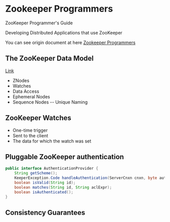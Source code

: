 # Zookeeper Programmers

ZooKeeper Programmer's Guide

Developing Distributed Applications that use ZooKeeper

You can see origin document at here [Zookeeper Programmers](https://zookeeper.apache.org/doc/r3.5.3-beta/zookeeperProgrammers.html)


## The ZooKeeper Data Model

[Link](https://zookeeper.apache.org/doc/r3.5.3-beta/zookeeperProgrammers.html#ch_zkDataModel)

- ZNodes
- Watches
- Data Access
- Ephemeral Nodes
- Sequence Nodes -- Unique Naming

## ZooKeeper Watches

- One-time trigger
- Sent to the client
- The data for which the watch was set

## Pluggable ZooKeeper authentication

```java
public interface AuthenticationProvider {
    String getScheme();
    KeeperException.Code handleAuthentication(ServerCnxn cnxn, byte authData[]);
    boolean isValid(String id);
    boolean matches(String id, String aclExpr);
    boolean isAuthenticated();
}
```

## Consistency Guarantees